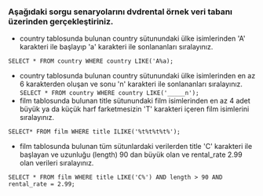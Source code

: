 ### Aşağıdaki sorgu senaryolarını dvdrental örnek veri tabanı üzerinden gerçekleştiriniz.

- country tablosunda bulunan country sütunundaki ülke isimlerinden 'A' karakteri ile başlayıp 'a' karakteri ile sonlananları sıralayınız.

``SELECT * FROM country WHERE country LIKE('A%a); ``
- country tablosunda bulunan country sütunundaki ülke isimlerinden en az 6 karakterden oluşan ve sonu 'n' karakteri ile sonlananları sıralayınız.
``SELECT * FROM country WHERE country LIKE('_____n'); ``
- film tablosunda bulunan title sütunundaki film isimlerinden en az 4 adet büyük ya da küçük harf farketmesizin 'T' karakteri içeren film isimlerini sıralayınız.

``SELECT* FROM film WHERE title ILIKE('%t%t%t%t%');``
- film tablosunda bulunan tüm sütunlardaki verilerden title 'C' karakteri ile başlayan ve uzunluğu (length) 90 dan büyük olan ve rental_rate 2.99 olan verileri sıralayınız.

``SELECT * FROM film WHERE title LIKE('C%') AND length > 90 AND rental_rate = 2.99;``
